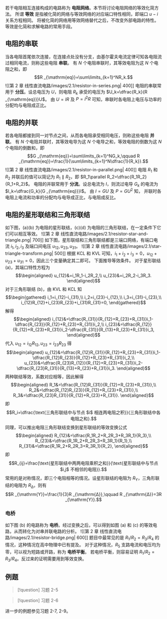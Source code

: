 若干电阻相互连接构成的电路称为 **电阻网络**。本节将讨论电阻网络的等效化简方法。
所谓 **等效** 是指被化简的网络与等效网络的对应端口特性相同，即端口 $u-i$ 关系方程相同。
将被化简的网络用等效网络替代之后，不改变外部电路的特性。
等效是化简和求解电路的常用手段。
## 电阻的串联
当各电阻首尾依次连接，在连接点处没有分支，由基尔霍夫电流定律可知各电阻流过相同电流，则称这些电阻 **串联**。
有 $N$ 个电阻串联时，其等效电阻为这 $N$ 个电阻之和，即 $$R _{\mathrm{eq}}=\sum\limits_{k=1}^NR_k.$$![[第 2 章 线性直流电路/images/2.1/resistor-in-series.png| 400]]
电阻的串联常用于 **分压**。设总电压为 $U$，则电阻 $R_k$ 承受的电压为 $U_k=\dfrac{R_k}{R _{\mathrm{eq}}}U$。
由 $U=IR$ 及 $P=I^2R$ 可知，串联时各电阻上电压与功率的分配均与电阻成正比。
## 电阻的并联
若各电阻都接到同一对节点之间，从而各电阻承受相同电压，则称这些电阻 **并联**。
有 $N$ 个电阻并联时，其等效电导为这 $N$ 个电导之和，等效电阻的倒数为这 $N$ 个电阻的倒数和，即$$G _{\mathrm{eq}}=\sum\limits_{k=1}^NG_k,\qquad R _{\mathrm{eq}}=\frac{1}{\sum\limits_{k=1}^N\dfrac{1}{R_k}}.$$![[第 2 章 线性直流电路/images/2.1/resistor-in-parallel.png| 400]]
电阻 $R_1$ 和 $R_2$ 并联后的值可以简记为 $R_1\parallel R_2$，即 $R_1\parallel R_2=\dfrac{R_1R_2}{R_1+R_2}$。
电阻的并联常用于 **分流**。设总电流为 $I$，则流过电导 $G_k$ 的电流为 $I_k=\dfrac{G_k}{G _{\mathrm{eq}}}I$。
由 $I=GU$ 及 $P=GU^2$ 知， 并联时各电阻上电流和功率的分配均与电导成正比，与电阻成反比。
## 电阻的星形联结和三角形联结
如下图，(a)(b) 为电阻的星形联结，(c)(d) 为电阻的三角形联结，在一定条件下它们可以相互等效。
![[第 2 章 线性直流电路/images/2.1/resistor-star-and-triangle.png| 700]]
如下图，星形联结和三角形联结都是三端口网络，有端口电流 $i_1,i_2,i_3$ 及端口间电压 $u_{12},u_{23},u_{31}$。
![[第 2 章 线性直流电路/images/2.1/star-triangle-transform.png| 500]]
根据 KCL 和 KVL 可知，$i_1+i_2+i_3=0$，$u_{12}+u_{23}+u_{31}=0$，因此三个变量确定其二即可。
下面推导等效条件。
对于星形联结 (a)，其端口特性方程为$$\begin{aligned}
u_{12}&=i_1R_1-i_2R_2,\\
u_{23}&=i_2R_2-i_3R_3.
	\end{aligned}$$对于三角形联结 (b)，由 KVL 和 KCL 知$$\begin{gathered}
i_1=i_{12}-i_{31},\\
i_2=i_{23}-i_{12},\\
i_3=i_{31}-i_{23},\\
i_{12}R_{12}+i_{23}R_{23}+i_{31}R_{31}=0,
\end{gathered}$$解得$$\begin{aligned}
i_{12}&=\dfrac{R_{31}}{R_{12}+R_{23}+R_{31}}i_1-\dfrac{R_{23}}{R_{12}+R_{23}+R_{31}}i_2,\\
i_{23}&=\dfrac{R_{12}}{R_{12}+R_{23}+R_{31}}i_2-\dfrac{R_{31}}{R_{13}+R_{23}+R_{31}}i_3,
\end{aligned}$$代入 $u_{12}=i_{12}R_{12},u_{23}=i_{23}R_{23}$ 得$$\begin{aligned}
u_{12}&=\dfrac{R_{12}R_{31}}{R_{12}+R_{23}+R_{31}}i_1-\dfrac{R_{12}R_{23}}{R_{12}+R_{23}+R_{31}}i_2,\\
u_{23}&=\dfrac{R_{23}R_{12}}{R_{12}+R_{23}+R_{31}}i_2-\dfrac{R_{23}R_{31}}{R_{13}+R_{23}+R_{31}}i_3.
\end{aligned}$$两种联结等效，系数对应相等，因此解得$$\begin{aligned}
R_1&=\dfrac{R_{12}R_{31}}{R_{12}+R_{23}+R_{31}},\\
R_2&=\dfrac{R_{12}R_{23}}{R_{12}+R_{23}+R_{31}},\\
R_3&=\dfrac{R_{23}R_{31}}{R_{12}+R_{23}+R_{31}}.
\end{aligned}$$即$$R_i=\dfrac{\text{三角形联结中与节点 $i$ 相连两电阻之积}}{三角形联结中各电阻之和}.$$
同理，可以推出电阻三角形联结变换到星形联结的等效变换公式$$\begin{aligned}
R_{12}&=\dfrac{R_1R_2+R_2R_3+R_3R_1}{R_3},\\
R_{23}&=\dfrac{R_1R_2+R_2R_3+R_3R_1}{R_1},\\
R_{31}&=\dfrac{R_1R_2+R_2R_3+R_3R_1}{R_2},
\end{aligned}$$即$$R_{ij}=\frac{\text{星形联结中两两电阻乘积之和}}{\text{星形联结中与节点 $i,j$ 不相邻的电阻}}.$$
常用的是对称情况，即三个电阻相等的情况。设星形联结的电阻为 $R _{\mathrm{Y}}$，三角形联结的电阻为 $R _{\mathrm{Δ}}$。则有$$R _{\mathrm{Y}}=\frac{1}{3}R _{\mathrm{Δ}},\qquad R _{\mathrm{Δ}}=3R _{\mathrm{Y}}.$$
### 电桥
如下图 (b) 的电路称为 **电桥**。经过变换之后，可以得到如图 (a) 和 (c) 的等效电路，从而转化为对串并联电路的分析。
![[第 2 章 线性直流电路/images/2.1/resistor-bridge.png| 600]]
题目中最常见的是 $R_1/R_2=R_3/R_4$ 的情况，这种情况在高中物理中已有提及。
对于这种情况，$R_5$ 支路电流和电压均为零，可以视为短路或开路，称为 **电桥平衡**。
若电桥平衡，则容易证明 $R_1/R_2=R_3/R_4$。反过来的证明需要用到等效变换。
## 例题
> [!question] 习题 2-5

> [!question] 习题 2-6

进一步的例题参见习题 2-7, 2-9。